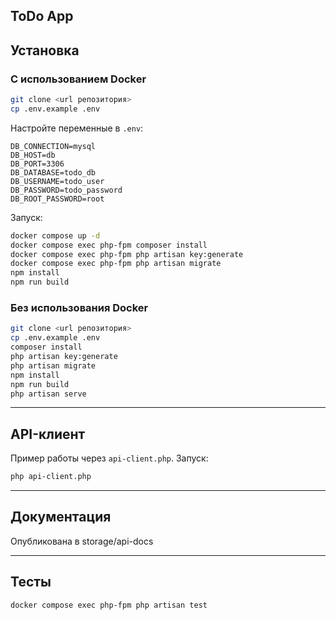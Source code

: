 ToDo App
---

##  Установка

###  С использованием Docker

```bash
git clone <url репозитория>
cp .env.example .env
```

Настройте переменные в `.env`:

```env
DB_CONNECTION=mysql
DB_HOST=db
DB_PORT=3306
DB_DATABASE=todo_db
DB_USERNAME=todo_user
DB_PASSWORD=todo_password
DB_ROOT_PASSWORD=root
```

Запуск:

```bash
docker compose up -d
docker compose exec php-fpm composer install
docker compose exec php-fpm php artisan key:generate
docker compose exec php-fpm php artisan migrate
npm install
npm run build
```

###  Без использования Docker

```bash
git clone <url репозитория>
cp .env.example .env
composer install
php artisan key:generate
php artisan migrate
npm install
npm run build
php artisan serve
```

---

##  API-клиент

Пример работы через `api-client.php`. Запуск:

```bash
php api-client.php
```
---

##  Документация

Опубликована в storage/api-docs

---

## Тесты
```bash
docker compose exec php-fpm php artisan test
```
